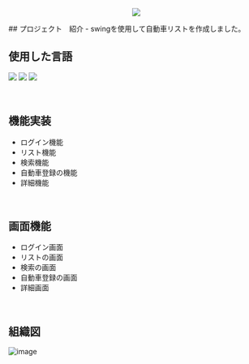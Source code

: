 <p align='center'>
    <img src="https://capsule-render.vercel.app/api?type=waving&color=auto&height=300&section=header&text=自動車のプロジェクト%20&fontSize=50&animation=fadeIn&fontAlignY=38&%20Profile%20or%20any%20Repo%20like%20me!&descAlignY=51&descAlign=62"/>
</p>
## プロジェクト　紹介
- swingを使用して自動車リストを作成しました。

<br>

## 使用した言語
<p align='left'>
    <img src="https://img.shields.io/badge/JAVA%20-DD0700.svg?&style=for-the-badge&&logoColor=white"/>
    <img src="https://img.shields.io/badge/swing%20-FF6A00.svg?&style=for-the-badge&&logoColor=white"/>
    <img src="https://img.shields.io/badge/eclipse%20-%23F7DF1E.svg?&style=for-the-badge&&logoColor=white"/>
</p> 

<br>

## 機能実装
- ログイン機能
- リスト機能
- 検索機能
- 自動車登録の機能
- 詳細機能

<br>

## 画面機能
- ログイン画面
- リストの画面
- 検索の画面
- 自動車登録の画面
- 詳細画面

<br>

## 組織図
![image](https://github.com/sangwoo09/Swing/assets/149740298/27950b23-77fe-479f-92e2-960eeead04a0)
